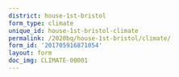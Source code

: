 ```yaml
---
district: house-1st-bristol
form_type: climate
unique_id: house-1st-bristol-climate
permalink: /2020bq/house-1st-bristol/climate/
form_id: '201705916871054'
layout: form
doc_img: CLIMATE-00001
---
```

